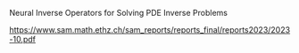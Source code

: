 
Neural Inverse Operators for Solving PDE
Inverse Problems

https://www.sam.math.ethz.ch/sam_reports/reports_final/reports2023/2023-10.pdf

